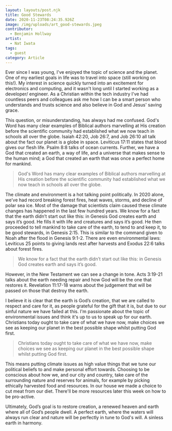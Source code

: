 ```yaml
---
layout: layouts/post.njk
title: Good Stewards
date: 2020-11-23T08:24:35.926Z
image: /img/uploads/art_good-stewards.jpeg
contributor:
  - Benjamin Hollway
artist:
  - Nat Iwata
tags:
  - guest
category: Article
---
```

Ever since I was young, I've enjoyed the topic of science and the planet. One of my earliest goals in life was to travel into space (still working on this!). My interest in science quickly turned into an excitement for electronics and computing, and it wasn't long until I started working as a developer/ engineer. As a Christian within the tech industry I've had countless peers and colleagues ask me how I can be a smart person who understands and trusts science and also believe in God and Jesus' saving grace.

This question, or misunderstanding, has always had me confused. God's Word has many clear examples of Biblical authors marvelling at His creation before the scientific community had established what we now teach in schools all over the globe. Isaiah 42:20, Job 26:7, and Job 26:10 all talk about the fact our planet is a globe in space. Leviticus 17:11 states that blood gives our flesh life. Psalm 8:8 talks of ocean currents. Further, we have a God that created an earth, a way of life, and a universe that makes sense to the human mind; a God that created an earth that was once a perfect home for mankind.

> God's Word has many clear examples of Biblical authors marvelling at His creation before the scientific community had established what we now teach in schools all over the globe.

The climate and environment is a hot talking point politically. In 2020 alone, we’ve had record breaking forest fires, heat waves, storms, and decline of polar sea ice. Most of the damage that scientists claim caused these climate changes has happened in the last few hundred years. We know for a fact that the earth didn’t start out like this: in Genesis God creates earth and says it’s good. He fills it with life and creatures and says it’s good. He then proceeded to tell mankind to take care of the earth, to tend to and keep it, to be good stewards, in Genesis 2:15. This is similar to the command given to Noah after the flood in Genesis 9:1-2. There are even environmental laws: Leviticus 25 points to giving lands rest after harvests and Exodus 22:6 talks about forest fires.

> We know for a fact that the earth didn’t start out like this: in Genesis God creates earth and says it’s good.

However, in the New Testament we can see a change in tone. Acts 3:19-21 talks about the earth needing repair and how God will be the one that restores it. Revelation 11:17-18 warns about the judgement that will be passed on those that destroy the earth.

I believe it is clear that the earth is God’s creation, that we are called to respect and care for it, as people grateful for the gift that it is, but due to our sinful nature we have failed at this. I'm passionate about the topic of environmental issues and think it's up to us to speak up for our earth. Christians today ought to take care of what we have now, make choices we see as keeping our planet in the best possible shape whilst putting God first.

> Christians today ought to take care of what we have now, make choices we see as keeping our planet in the best possible shape whilst putting God first.

This means putting climate issues as high value things that we tune our political beliefs to and make personal effort towards. Choosing to be conscious about how we, and our city and country, take care of the surrounding nature and reserves for animals, for example by picking ethically harvested food and resources. In our house we made a choice to cut meat from our diet. There'll be more resources later this week on how to be pro-active.

Ultimately, God’s goal is to restore creation, a renewed heaven and earth where all of God’s people dwell. A perfect earth, where the waters will always run clear and nature will be perfectly in tune to God's will. A sinless earth in harmony.
